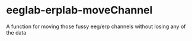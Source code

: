 # eeglab-erplab-moveChannel
A function for moving those fussy eeg/erp channels without losing any of the data
